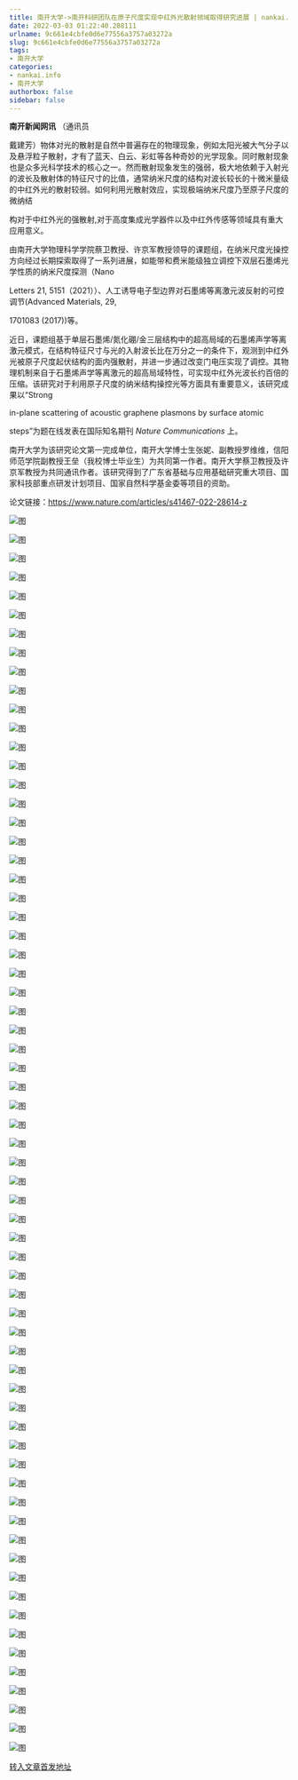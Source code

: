 ```yaml
---
title: 南开大学->南开科研团队在原子尺度实现中红外光散射领域取得研究进展 | nankai.info
date: 2022-03-03 01:22:40.288111
urlname: 9c661e4cbfe0d6e77556a3757a03272a
slug: 9c661e4cbfe0d6e77556a3757a03272a
tags: 
- 南开大学
categories:
- nankai.info
- 南开大学
authorbox: false
sidebar: false
---
```

**南开新闻网讯** （通讯员

戴建芳）物体对光的散射是自然中普遍存在的物理现象，例如太阳光被大气分子以及悬浮粒子散射，才有了蓝天、白云、彩虹等各种奇妙的光学现象。同时散射现象也是众多光科学技术的核心之一。然而散射现象发生的强弱，极大地依赖于入射光的波长及散射体的特征尺寸的比值，通常纳米尺度的结构对波长较长的十微米量级的中红外光的散射较弱。如何利用光散射效应，实现极端纳米尺度乃至原子尺度的微纳结
<!--more-->
构对于中红外光的强散射,对于高度集成光学器件以及中红外传感等领域具有重大应用意义。

由南开大学物理科学学院蔡卫教授、许京军教授领导的课题组，在纳米尺度光操控方向经过长期探索取得了一系列进展，如能带和费米能级独立调控下双层石墨烯光学性质的纳米尺度探测（Nano

Letters 21, 5151（2021））、人工诱导电子型边界对石墨烯等离激元波反射的可控调节(Advanced Materials, 29,

1701083 (2017))等。

近日，课题组基于单层石墨烯/氮化硼/金三层结构中的超高局域的石墨烯声学等离激元模式，在结构特征尺寸与光的入射波长比在万分之一的条件下，观测到中红外光被原子尺度起伏结构的面内强散射，并进一步通过改变门电压实现了调控。其物理机制来自于石墨烯声学等离激元的超高局域特性，可实现中红外光波长约百倍的压缩。该研究对于利用原子尺度的纳米结构操控光等方面具有重要意义，该研究成果以“Strong

in-plane scattering of acoustic graphene plasmons by surface atomic

steps”为题在线发表在国际知名期刊 _Nature_ _Communications_ 上。

南开大学为该研究论文第一完成单位，南开大学博士生张妮、副教授罗维维，信阳师范学院副教授王垒（我校博士毕业生）为共同第一作者。南开大学蔡卫教授及许京军教授为共同通讯作者。该研究得到了广东省基础与应用基础研究重大项目、国家科技部重点研发计划项目、国家自然科学基金委等项目的资助。

论文链接：https://www.nature.com/articles/s41467-022-28614-z

![图](http://news.nankai.edu.cn/ywsd/system/2022/02/23/g)

![图](http://news.nankai.edu.cn/ywsd/system/2022/02/23/n)

![图](http://news.nankai.edu.cn/ywsd/system/2022/02/23/p)

![图](http://news.nankai.edu.cn/ywsd/system/2022/02/23/)

![图](http://news.nankai.edu.cn/ywsd/system/2022/02/23/9)

![图](http://news.nankai.edu.cn/ywsd/system/2022/02/23/f)

![图](http://news.nankai.edu.cn/ywsd/system/2022/02/23/3)

![图](http://news.nankai.edu.cn/ywsd/system/2022/02/23/2)

![图](http://news.nankai.edu.cn/ywsd/system/2022/02/23/9)

![图](http://news.nankai.edu.cn/ywsd/system/2022/02/23/d)

![图](http://news.nankai.edu.cn/ywsd/system/2022/02/23/8)

![图](http://news.nankai.edu.cn/ywsd/system/2022/02/23/b)

![图](http://news.nankai.edu.cn/ywsd/system/2022/02/23/_)

![图](http://news.nankai.edu.cn/ywsd/system/2022/02/23/5)

![图](http://news.nankai.edu.cn/ywsd/system/2022/02/23/5)

![图](http://news.nankai.edu.cn/ywsd/system/2022/02/23/7)

![图](http://news.nankai.edu.cn/ywsd/system/2022/02/23/4)

![图](http://news.nankai.edu.cn/ywsd/system/2022/02/23/4)

![图](http://news.nankai.edu.cn/ywsd/system/2022/02/23/0)

![图](http://news.nankai.edu.cn/ywsd/system/2022/02/23/0)

![图](http://news.nankai.edu.cn/ywsd/system/2022/02/23/0)

![图](http://news.nankai.edu.cn/ywsd/system/2022/02/23/3)

![图](http://news.nankai.edu.cn/ywsd/system/2022/02/23/0)

![图](http://news.nankai.edu.cn/ywsd/system/2022/02/23/0)

![图](http://news.nankai.edu.cn/)

![图](http://news.nankai.edu.cn/ywsd/system/2022/02/23/7)

![图](http://news.nankai.edu.cn/ywsd/system/2022/02/23/4)

![图](http://news.nankai.edu.cn/ywsd/system/2022/02/23/4)

![图](http://news.nankai.edu.cn/)

![图](http://news.nankai.edu.cn/ywsd/system/2022/02/23/0)

![图](http://news.nankai.edu.cn/ywsd/system/2022/02/23/0)

![图](http://news.nankai.edu.cn/ywsd/system/2022/02/23/0)

![图](http://news.nankai.edu.cn/)

![图](http://news.nankai.edu.cn/ywsd/system/2022/02/23/3)

![图](http://news.nankai.edu.cn/ywsd/system/2022/02/23/0)

![图](http://news.nankai.edu.cn/ywsd/system/2022/02/23/0)

![图](http://news.nankai.edu.cn/)

![图](http://news.nankai.edu.cn/ywsd/system/2022/02/23/c)

![图](http://news.nankai.edu.cn/ywsd/system/2022/02/23/i)

![图](http://news.nankai.edu.cn/ywsd/system/2022/02/23/p)

![图](http://news.nankai.edu.cn/)

![图](http://news.nankai.edu.cn/ywsd/system/2022/02/23/n)

![图](http://news.nankai.edu.cn/ywsd/system/2022/02/23/c)

![图](http://news.nankai.edu.cn/ywsd/system/2022/02/23/)

![图](http://news.nankai.edu.cn/ywsd/system/2022/02/23/u)

![图](http://news.nankai.edu.cn/ywsd/system/2022/02/23/d)

![图](http://news.nankai.edu.cn/ywsd/system/2022/02/23/e)

![图](http://news.nankai.edu.cn/ywsd/system/2022/02/23/)

![图](http://news.nankai.edu.cn/ywsd/system/2022/02/23/i)

![图](http://news.nankai.edu.cn/ywsd/system/2022/02/23/a)

![图](http://news.nankai.edu.cn/ywsd/system/2022/02/23/k)

![图](http://news.nankai.edu.cn/ywsd/system/2022/02/23/n)

![图](http://news.nankai.edu.cn/ywsd/system/2022/02/23/a)

![图](http://news.nankai.edu.cn/ywsd/system/2022/02/23/n)

![图](http://news.nankai.edu.cn/ywsd/system/2022/02/23/)

![图](http://news.nankai.edu.cn/ywsd/system/2022/02/23/s)

![图](http://news.nankai.edu.cn/ywsd/system/2022/02/23/w)

![图](http://news.nankai.edu.cn/ywsd/system/2022/02/23/e)

![图](http://news.nankai.edu.cn/ywsd/system/2022/02/23/n)

![图](http://news.nankai.edu.cn/)

![图](http://news.nankai.edu.cn/)

![图](http://news.nankai.edu.cn/ywsd/system/2022/02/23/:)

![图](http://news.nankai.edu.cn/ywsd/system/2022/02/23/p)

![图](http://news.nankai.edu.cn/ywsd/system/2022/02/23/t)

![图](http://news.nankai.edu.cn/ywsd/system/2022/02/23/t)

![图](http://news.nankai.edu.cn/ywsd/system/2022/02/23/h)

[转入文章首发地址](http://news.nankai.edu.cn/ywsd/system/2022/02/23/030050361.shtml)
